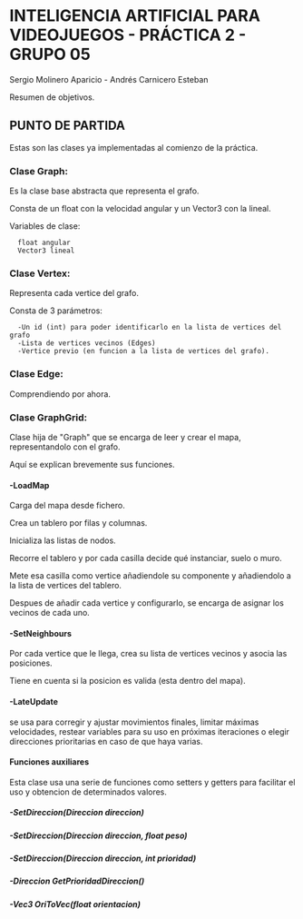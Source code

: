 # INTELIGENCIA ARTIFICIAL PARA VIDEOJUEGOS - PRÁCTICA 2 - GRUPO 05

Sergio Molinero Aparicio - Andrés Carnicero Esteban

Resumen de objetivos.

## PUNTO DE PARTIDA
Estas son las clases ya implementadas al comienzo de la práctica.

### Clase Graph:

Es la clase base abstracta que representa el grafo.

Consta de un float con la velocidad angular y un Vector3 con la lineal.

Variables de clase:

      float angular
      Vector3 lineal
      
### Clase Vertex:

Representa cada vertice del grafo.

Consta de 3 parámetros:

      -Un id (int) para poder identificarlo en la lista de vertices del grafo
      -Lista de vertices vecinos (Edges)
      -Vertice previo (en funcion a la lista de vertices del grafo).

### Clase Edge:

Comprendiendo por ahora.

### Clase GraphGrid:

Clase hija de "Graph" que se encarga de leer y crear el mapa, representandolo con el grafo.

Aquí se explican brevemente sus funciones.

#### -LoadMap
Carga del mapa desde fichero.

Crea un tablero por filas y columnas.

Inicializa las listas de nodos.

Recorre el tablero y por cada casilla decide qué instanciar, suelo o muro.

Mete esa casilla como vertice añadiendole su componente y añadiendolo a la lista de vertices del tablero.

Despues de añadir cada vertice y configurarlo, se encarga de asignar los vecinos de cada uno.

#### -SetNeighbours
Por cada vertice que le llega, crea su lista de vertices vecinos y asocia las posiciones.

Tiene en cuenta si la posicion es valida (esta dentro del mapa).

#### -LateUpdate
se usa para corregir y ajustar movimientos finales, limitar máximas velocidades, restear variables para su uso en próximas iteraciones o elegir direcciones prioritarias en caso de que haya varias.

#### Funciones auxiliares
Esta clase usa una serie de funciones como setters y getters para facilitar el uso y obtencion de determinados valores.
##### -SetDireccion(Direccion direccion)
##### -SetDireccion(Direccion direccion, float peso)
##### -SetDireccion(Direccion direccion, int prioridad)
##### -Direccion GetPrioridadDireccion()
##### -Vec3 OriToVec(float orientacion)
